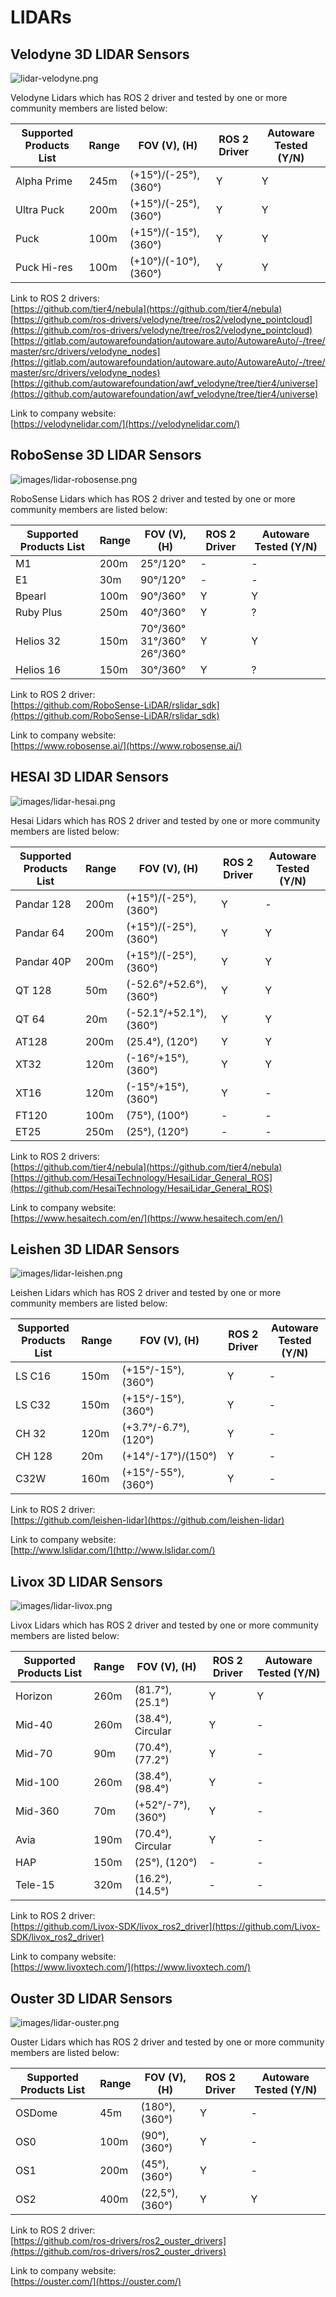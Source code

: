 # LIDARs

## **Velodyne 3D LIDAR Sensors**

![lidar-velodyne.png](images/lidar-velodyne.png)  

Velodyne Lidars which has ROS 2 driver and tested by one or more community members are listed below:

| Supported Products List | Range | FOV (V), (H)          | ROS 2 Driver | Autoware Tested (Y/N) |
| ----------------------- | ----- | --------------------- | ------------ | --------------------- |
| Alpha Prime             | 245m  | (+15°)/(-25°), (360°) | Y            | Y                     |
| Ultra Puck              | 200m  | (+15°)/(-25°), (360°) | Y            | Y                     |
| Puck                    | 100m  | (+15°)/(-15°), (360°) | Y            | Y                     |
| Puck Hi-res             | 100m  | (+10°)/(-10°), (360°) | Y            | Y                     |

Link to ROS 2 drivers:  
[https://github.com/tier4/nebula](https://github.com/tier4/nebula)  
[https://github.com/ros-drivers/velodyne/tree/ros2/velodyne_pointcloud](https://github.com/ros-drivers/velodyne/tree/ros2/velodyne_pointcloud)  
[https://gitlab.com/autowarefoundation/autoware.auto/AutowareAuto/-/tree/master/src/drivers/velodyne_nodes](https://gitlab.com/autowarefoundation/autoware.auto/AutowareAuto/-/tree/master/src/drivers/velodyne_nodes)
[https://github.com/autowarefoundation/awf_velodyne/tree/tier4/universe](https://github.com/autowarefoundation/awf_velodyne/tree/tier4/universe)

Link to company website:  
[https://velodynelidar.com/](https://velodynelidar.com/)

## **RoboSense 3D LIDAR Sensors**

![images/lidar-robosense.png](images/lidar-robosense.png)  

RoboSense Lidars which has ROS 2 driver and tested by one or more community members are listed below:

| Supported Products List | Range | FOV (V), (H)                         | ROS 2 Driver | Autoware Tested (Y/N) |
| ----------------------- | ----- | ------------------------------------ | ------------ | --------------------- |
| M1                      | 200m  | 25°/120°                             | -            | -                     |
| E1                      | 30m   | 90°/120°                             | -            | -                     |
| Bpearl                  | 100m  | 90°/360°                             | Y            | Y                     |
| Ruby Plus               | 250m  | 40°/360°                             | Y            | ?                     |
| Helios 32               | 150m  | 70°/360°<br/> 31°/360°<br/> 26°/360° | Y            | Y                     |
| Helios 16               | 150m  | 30°/360°                             | Y            | ?                     |

Link to ROS 2 driver:  
[https://github.com/RoboSense-LiDAR/rslidar_sdk](https://github.com/RoboSense-LiDAR/rslidar_sdk)

Link to company website:  
[https://www.robosense.ai/](https://www.robosense.ai/)

## **HESAI 3D LIDAR Sensors**

![images/lidar-hesai.png](images/lidar-hesai.png)  

Hesai Lidars which has ROS 2 driver and tested by one or more community members are listed below:

| Supported Products List | Range | FOV (V), (H)            | ROS 2 Driver | Autoware Tested (Y/N) |
| ----------------------- | ----- | ----------------------- | ------------ | --------------------- |
| Pandar 128              | 200m  | (+15°)/(-25°), (360°)   | Y            | -                     |
| Pandar 64               | 200m  | (+15°)/(-25°), (360°)   | Y            | Y                     |
| Pandar 40P              | 200m  | (+15°)/(-25°), (360°)   | Y            | Y                     |
| QT 128                  | 50m   | (-52.6°/+52.6°), (360°) | Y            | Y                     |
| QT 64                   | 20m   | (-52.1°/+52.1°), (360°) | Y            | Y                     |
| AT128                   | 200m  | (25.4°), (120°)         | Y            | Y                     |
| XT32                    | 120m  | (-16°/+15°), (360°)     | Y            | Y                     |
| XT16                    | 120m  | (-15°/+15°), (360°)     | Y            | -                     |
| FT120                   | 100m  | (75°), (100°)           | -            | -                     |
| ET25                    | 250m  | (25°), (120°)           | -            | -                     |

Link to ROS 2 drivers:  
[https://github.com/tier4/nebula](https://github.com/tier4/nebula)  
[https://github.com/HesaiTechnology/HesaiLidar_General_ROS](https://github.com/HesaiTechnology/HesaiLidar_General_ROS)

Link to company website:  
[https://www.hesaitech.com/en/](https://www.hesaitech.com/en/)

## **Leishen 3D LIDAR Sensors**

![images/lidar-leishen.png](images/lidar-leishen.png)  

Leishen Lidars which has ROS 2 driver and tested by one or more community members are listed below:

| Supported Products List | Range | FOV (V), (H)         | ROS 2 Driver | Autoware Tested (Y/N) |
| ----------------------- | ----- | -------------------- | ------------ | --------------------- |
| LS C16                  | 150m  | (+15°/-15°), (360°)  | Y            | -                     |
| LS C32                  | 150m  | (+15°/-15°), (360°)  | Y            | -                     |
| CH 32                   | 120m  | (+3.7°/-6.7°),(120°) | Y            | -                     |
| CH 128                  | 20m   | (+14°/-17°)/(150°)   | Y            | -                     |
| C32W                    | 160m  | (+15°/-55°), (360°)  | Y            | -                     |

Link to ROS 2 driver:  
[https://github.com/leishen-lidar](https://github.com/leishen-lidar)

Link to company website:  
[http://www.lslidar.com/](http://www.lslidar.com/)

## **Livox 3D LIDAR Sensors**

![images/lidar-livox.png](images/lidar-livox.png)  

Livox Lidars which has ROS 2 driver and tested by one or more community members are listed below:

| Supported Products List | Range | FOV (V), (H)       | ROS 2 Driver | Autoware Tested (Y/N) |
| ----------------------- | ----- | ------------------ | ------------ | --------------------- |
| Horizon                 | 260m  | (81.7°), (25.1°)   | Y            | Y                     |
| Mid-40                  | 260m  | (38.4°), Circular  | Y            | -                     |
| Mid-70                  | 90m   | (70.4°), (77.2°)   | Y            | -                     |
| Mid-100                 | 260m  | (38.4°), (98.4°)   | Y            | -                     |
| Mid-360                 | 70m   | (+52°/-7°), (360°) | Y            | -                     |
| Avia                    | 190m  | (70.4°), Circular  | Y            | -                     |
| HAP                     | 150m  | (25°), (120°)      | -            | -                     |
| Tele-15                 | 320m  | (16.2°), (14.5°)   | -            | -                     |

Link to ROS 2 driver:  
[https://github.com/Livox-SDK/livox_ros2_driver](https://github.com/Livox-SDK/livox_ros2_driver)

Link to company website:  
[https://www.livoxtech.com/](https://www.livoxtech.com/)

## **Ouster 3D LIDAR Sensors**

![images/lidar-ouster.png](images/lidar-ouster.png)  

Ouster Lidars which has ROS 2 driver and tested by one or more community members are listed below:

| Supported Products List | Range | FOV (V), (H)    | ROS 2 Driver | Autoware Tested (Y/N) |
| ----------------------- | ----- | --------------- | ------------ | --------------------- |
| OSDome                  | 45m   | (180°), (360°)  | Y            | -                     |
| OS0                     | 100m  | (90°), (360°)   | Y            | -                     |
| OS1                     | 200m  | (45°), (360°)   | Y            | -                     |
| OS2                     | 400m  | (22,5°), (360°) | Y            | Y                     |

Link to ROS 2 driver:  
[https://github.com/ros-drivers/ros2_ouster_drivers](https://github.com/ros-drivers/ros2_ouster_drivers)

Link to company website:  
[https://ouster.com/](https://ouster.com/)
